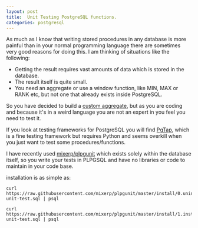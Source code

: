```yaml
---
layout: post
title:  Unit Testing PostgreSQL functions.
categories: postgresql
---
```


As much as I know that writing stored procedures in any database is more painful than in your normal programming language there are sometimes very good reasons for doing this. I am thinking of situations like the following:

 * Getting the result requires vast amounts of data which is stored in the database.
 * The result itself is quite small.
 * You need an aggregate or use a window function, like MIN, MAX or RANK etc, but not one that already exists inside PostgreSQL.

So you have decided to build a [custom aggregate](/code-in-postgres/custom-aggregates.html), but as you are coding and because it's in a weird language you are not an expert in you feel you need to test it.

If you look at testing frameworks for PostgreSQL you will find [PgTap](https://pgtap.org/), which is a fine testing framework but requires Python and seems overkill when you just want to test some procedures/functions.

I have recently used [mixerp/plpgunit](https://github.com/mixerp/plpgunit) which exists solely within the database itself, so you write your tests in PLPGSQL and have no libraries or code to maintain in your code base.

installation is as simple as:

    curl https://raw.githubusercontent.com/mixerp/plpgunit/master/install/0.uninstall-unit-test.sql | psql

    curl https://raw.githubusercontent.com/mixerp/plpgunit/master/install/1.install-unit-test.sql | psql

